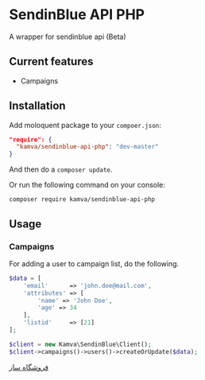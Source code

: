 # SendinBlue API PHP

A wrapper for sendinblue api (Beta)

## Current features
* Campaigns

## Installation

Add moloquent package to your `compoer.json`:

```json
"require": {
  "kamva/sendinblue-api-php": "dev-master"
}
```

And then do a `composer update`. 

Or run the following command on your console:

```
composer require kamva/sendinblue-api-php
```

## Usage

### Campaigns

For adding a user to campaign list, do the following.

```php
$data = [
    'email'      => 'john.doe@mail.com',
    'attributes' => [
        'name' => 'John Doe',
        'age' => 34
    ],
    'listid'     => [21]
];

$client = new Kamva\SendinBlue\Client();
$client->campaigns()->users()->createOrUpdate($data);
```

[فروشگاه ساز](http://kamva.ir)
